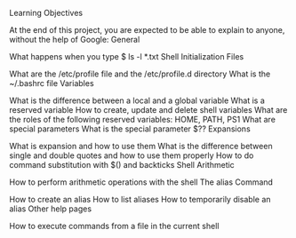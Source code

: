 Learning Objectives

At the end of this project, you are expected to be able to explain to anyone, without the help of Google: General

What happens when you type $ ls -l *.txt
Shell Initialization Files

What are the /etc/profile file and the /etc/profile.d directory
What is the ~/.bashrc file
Variables

What is the difference between a local and a global variable
What is a reserved variable
How to create, update and delete shell variables
What are the roles of the following reserved variables: HOME, PATH, PS1
What are special parameters
What is the special parameter $??
Expansions

What is expansion and how to use them
What is the difference between single and double quotes and how to use them properly
How to do command substitution with $() and backticks
Shell Arithmetic

How to perform arithmetic operations with the shell
The alias Command

How to create an alias
How to list aliases
How to temporarily disable an alias
Other help pages

How to execute commands from a file in the current shell
